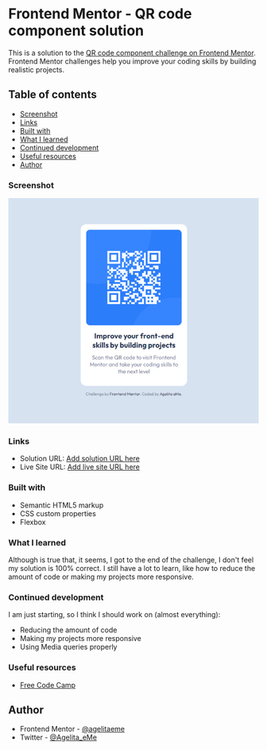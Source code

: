 # Frontend Mentor - QR code component solution

This is a solution to the [QR code component challenge on Frontend Mentor](https://www.frontendmentor.io/challenges/qr-code-component-iux_sIO_H). Frontend Mentor challenges help you improve your coding skills by building realistic projects.

## Table of contents

- [Screenshot](#screenshot)
- [Links](#links)
- [Built with](#built-with)
- [What I learned](#what-i-learned)
- [Continued development](#continued-development)
- [Useful resources](#useful-resources)
- [Author](#author)

### Screenshot

![](./screenshot/screenshot.jpg)

### Links

- Solution URL: [Add solution URL here](https://your-solution-url.com)
- Live Site URL: [Add live site URL here](https://your-live-site-url.com)

### Built with

- Semantic HTML5 markup
- CSS custom properties
- Flexbox

### What I learned

Although is true that, it seems, I got to the end of the challenge, I don't feel my solution is 100% correct. I still have a lot to learn, like how to reduce the amount of code or making my projects more responsive.

### Continued development

I am just starting, so I think I should work on (almost everything):

- Reducing the amount of code
- Making my projects more responsive
- Using Media queries properly

### Useful resources

- [Free Code Camp](https://www.freecodecamp.org/)

## Author

- Frontend Mentor - [@agelitaeme](https://www.frontendmentor.io/profile/agelitaeme)
- Twitter - [@Agelita_eMe](https://twitter.com/Agelita_eMe)
